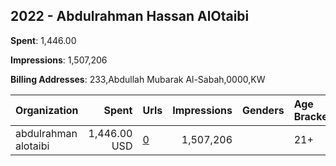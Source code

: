 ## 2022 - Abdulrahman Hassan AlOtaibi 
**Spent**: 1,446.00

**Impressions**: 1,507,206

**Billing Addresses**: 233,Abdullah Mubarak Al-Sabah,0000,KW

|Organization|Spent|Urls|Impressions|Genders|Age Brackets|Country Codes|
|:---|---:|:---|---:|:---|:---|:---|
|abdulrahman alotaibi|1,446.00 USD|[0](https://www.snap.com/political-ads/asset/06bb510256b627a382e33689b92d8804fa9b091f325f03a83e11ab652732046d?mediaType=mp4)|1,507,206||21+|kuwait|
